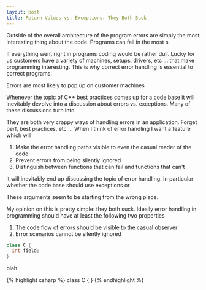 ```yaml
---
layout: post
title: Return Values vs. Exceptions: They Both Suck 
---
```


Outside of the overall architecture of the program errors are simply the most interesting thing about the code.  Programs can fail in the most s

If everything went right in programs coding would be rather dull.  Lucky for us customers have a variety of machines, setups, drivers, etc ... that make programming interesting.  This is why correct error handling is essential to correct programs.  

Errors are most likely to pop up on customer machines  


Whenever the topic of C++ best practices comes up for a code base it will inevitably devolve into a discussion about errors vs. exceptions.  Many of these discussions turn into 

They are both very crappy ways of handling errors in an application.  Forget perf, best practices, etc ...  When I think of error handling I want a feature which will 

1. Make the error handling paths visible to even the casual reader of the code
2. Prevent errors from being silently ignored
3. Distinguish between functions that can fail and functions that can't 



 it will inevitably end up discussing the topic of error handling.  In particular whether the code base should use exceptions or 

These arguments seem to be starting from the wrong place.  

My opinion on this is pretty simple: they both suck.  Ideally error handling in programming should have at least the following two properties

1. The code flow of errors should be visible to the casual observer 
2. Error scenarios cannot be silently ignored 

```csharp
class C {
  int field;
}
```

blah
    
{% highlight csharp %}
class C { } 
{% endhighlight %} 
    



